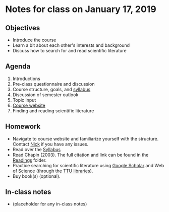 # Notes for class on January 17, 2019

## Objectives
* Introduce the course
* Learn a bit about each other's interests and background
* Discuss how to search for and read scientific literature

## Agenda
1. Introductions
2. Pre-class questionnaire and discussion
3. Course structure, goals, and [syllabus](../Syllabus)
4. Discussion of semester outlook
5. Topic input
6. [Course website](https://github.com/SmithEcophysLab/ecophys_sp2019)
7. Finding and reading scientific literature

## Homework
* Navigate to course website and familiarize yourself with the structure.
Contact [Nick](mailto:nick.smith@ttu.edu) if you have any issues.
* Read over the [Syllabus](../Syllabus)
* Read Chapin (2003). The full citation and link can be found in the 
[Readings](../Readings) folder.
* Practice searching for scientific literature using 
[Google Scholar](http://scholar.google.com)
and Web of Science (through the [TTU libraries](https://www.depts.ttu.edu/library/)).
* Buy book(s) (optional).

## In-class notes
* (placeholder for any in-class notes)